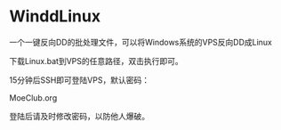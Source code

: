 # WinddLinux
一个一键反向DD的批处理文件，可以将Windows系统的VPS反向DD成Linux

下载Linux.bat到VPS的任意路径，双击执行即可。

15分钟后SSH即可登陆VPS，默认密码：

MoeClub.org

登陆后请及时修改密码，以防他人爆破。
